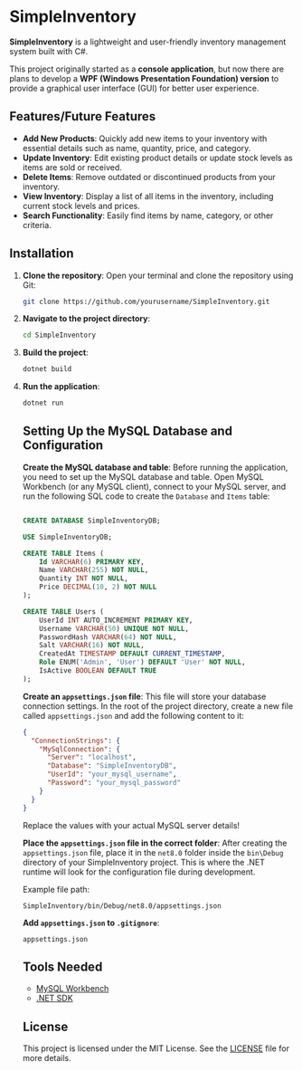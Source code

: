 # SimpleInventory

**SimpleInventory** is a lightweight and user-friendly inventory management system built with C#.

This project originally started as a **console application**, but now there are plans to develop a **WPF (Windows Presentation Foundation) version** to provide a graphical user interface (GUI) for better user experience.

## Features/Future Features

- **Add New Products**: Quickly add new items to your inventory with essential details such as name, quantity, price, and category.
- **Update Inventory**: Edit existing product details or update stock levels as items are sold or received.
- **Delete Items**: Remove outdated or discontinued products from your inventory.
- **View Inventory**: Display a list of all items in the inventory, including current stock levels and prices.
- **Search Functionality**: Easily find items by name, category, or other criteria.

## Installation

1. **Clone the repository**: Open your terminal and clone the repository using Git:

    ```bash
    git clone https://github.com/yourusername/SimpleInventory.git
    ```

2. **Navigate to the project directory**:

    ```bash
    cd SimpleInventory
    ```

3. **Build the project**:

    ```bash
    dotnet build
    ```

4. **Run the application**:

    ```bash
    dotnet run
    ```

    ## Setting Up the MySQL Database and Configuration

    **Create the MySQL database and table**: Before running the application, you need to set up the MySQL database and table. Open MySQL Workbench (or any MySQL client), connect to your MySQL server, and run the following SQL code to create the `Database` and `Items` table:

    ```sql
    
    CREATE DATABASE SimpleInventoryDB;
    
    USE SimpleInventoryDB;
    
    CREATE TABLE Items (
        Id VARCHAR(6) PRIMARY KEY,
        Name VARCHAR(255) NOT NULL,
        Quantity INT NOT NULL,
        Price DECIMAL(10, 2) NOT NULL
    );
    
    CREATE TABLE Users (
        UserId INT AUTO_INCREMENT PRIMARY KEY,
        Username VARCHAR(50) UNIQUE NOT NULL,
        PasswordHash VARCHAR(64) NOT NULL,
        Salt VARCHAR(16) NOT NULL,
        CreatedAt TIMESTAMP DEFAULT CURRENT_TIMESTAMP,
        Role ENUM('Admin', 'User') DEFAULT 'User' NOT NULL,
        IsActive BOOLEAN DEFAULT TRUE
   );
    ```

    **Create an `appsettings.json` file**: This file will store your database connection settings. In the root of the project directory, create a new file called `appsettings.json` and add the following content to it:

    ```json
    {
      "ConnectionStrings": {
        "MySqlConnection": {
          "Server": "localhost",
          "Database": "SimpleInventoryDB",
          "UserId": "your_mysql_username",
          "Password": "your_mysql_password"
        }
      }
    }
    ```

    
    Replace the values with your actual MySQL server details!

    **Place the `appsettings.json` file in the correct folder**: After creating the `appsettings.json` file, place it in the `net8.0` folder inside the `bin\Debug` directory of your SimpleInventory project. This is where the .NET runtime will look for the configuration file during development.

    Example file path:
    ```
    SimpleInventory/bin/Debug/net8.0/appsettings.json
    ```
   
    **Add `appsettings.json` to `.gitignore`**:

    ```
    appsettings.json
    ```




    ## Tools Needed
    - [MySQL Workbench](https://dev.mysql.com/downloads/workbench/)
    - [.NET SDK](https://dotnet.microsoft.com/download)

    
    ## License

   This project is licensed under the MIT License. See the [LICENSE](LICENSE.txt) file for more details.
